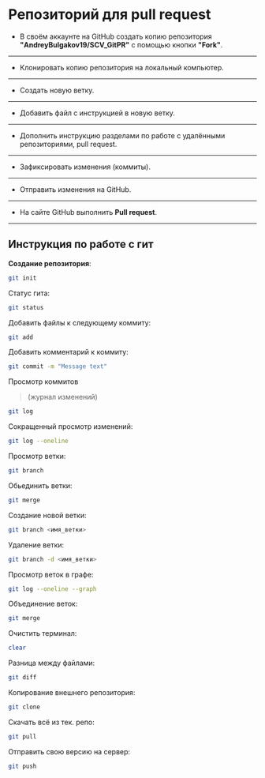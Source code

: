 # Репозиторий для **pull request**
* В своём аккаунте на GitHub создать копию репозитория **"AndreyBulgakov19/SCV_GitPR"** с помощью кнопки **"Fork"**.
---
* Клонировать копию репозитория на локальный компьютер.
---
* Создать новую ветку.
---
* Добавить файл с инструкцией в новую ветку.
---
* Дополнить инструкцию разделами по работе с удалёнными репозиториями, pull request.
---
* Зафиксировать изменения (коммиты).
---
* Отправить изменения на GitHub.
---
* На сайте GitHub выполнить **Pull request**.
---

## Инструкция по работе с гит

**Создание репозитория**:
```sh
git init
```
Статус гита:
``````sh
git status
``````
Добавить файлы к следующему коммиту:
```sh
git add
```
Добавить комментарий к коммиту:
```sh
git commit -m "Message text"
```
Просмотр коммитов
>(журнал изменений)
```sh
git log
```
Сокращенный просмотр изменений:
```sh
git log --oneline
```

Просмотр ветки:
````sh
git branch
``````
Обьединить ветки:
```sh
git merge
```
Создание новой ветки:
````sh
git branch <имя_ветки>
````
Удаление ветки:
````sh
git branch -d <имя_ветки>
```````
Просмотр веток в графе:
``````sh
git log --oneline --graph
``````
Объединение веток:
``````sh
git merge
``````

Очистить терминал:
``````sh
clear
``````
Разница между файлами:
``````sh
git diff
``````
Копирование внешнего репозитория:
``````sh
git clone
``````
Скачать всё из тек. репо:
``````sh
git pull
``````
Отправить свою версию на сервер:
``````sh
git push
``````